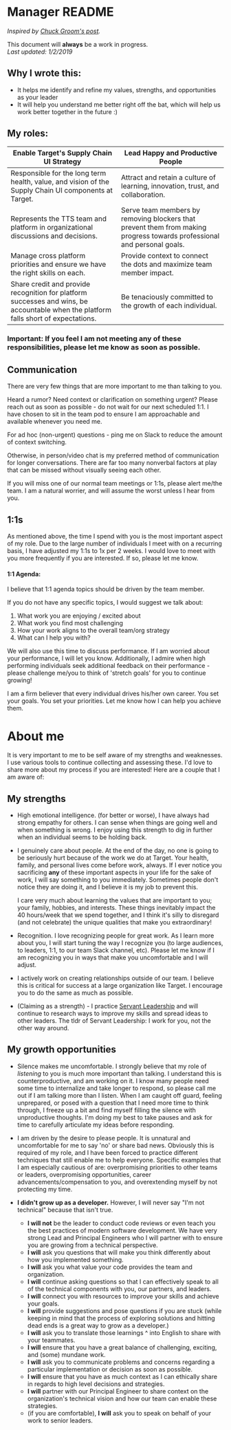 
# Manager README

_Inspired by [Chuck Groom's post](https://medium.com/@cgroom/what-i-learned-about-myself-from-writing-a-manager-readme-e8b5a126315)._


This document will **always** be a work in progress.  
*Last updated: 1/2/2019*

## Why I wrote this:
- It helps me identify and refine my values, strengths, and opportunities as your leader
- It will help you understand me better right off the bat, which will help us work better together in the future :) 

## My roles: 


| Enable Target's Supply Chain UI Strategy | Lead Happy and Productive People |
| ------------- | --------- |
|  Responsible for the long term health, value, and vision of the Supply Chain UI components at Target. |  Attract and retain a culture of learning, innovation, trust, and collaboration.  |  
|  Represents the TTS team and platform in organizational discussions and decisions. |  Serve team members by removing blockers that prevent them from making progress towards professional and personal goals.  | 
|  Manage cross platform priorities and ensure we have the right skills on each. | Provide context to connect the dots and maximize team member impact. | 
|  Share credit and provide recognition for platform successes and wins, be accountable when the platform falls short of expectations. | Be tenaciously committed to the growth of each individual. | 

### Important: If you feel I am not meeting any of these responsibilities, please let me know as soon as possible.


## Communication
There are very few things that are more important to me than talking to you.

Heard a rumor? Need context or clarification on something urgent? Please reach out as soon as possible - do not wait for our next scheduled 1:1.   I have chosen to sit in the team pod to ensure I am approachable and available whenever you need me.  

For ad hoc (non-urgent) questions - ping me on Slack to reduce the amount of context switching. 

Otherwise, in person/video chat is my preferred method of communication for longer conversations.  There are far too many nonverbal factors at play that can be missed without visually seeing each other.  

If you will miss one of our normal team meetings or 1:1s, please alert me/the team.  I am a natural worrier, and will assume the worst unless I hear from you.


## 1:1s
As mentioned above, the time I spend with you is the most important aspect of my role.  Due to the large number of individuals I meet with on a recurring basis, I have adjusted my 1:1s to 1x per 2 weeks. I would love to meet with you more frequently if you are interested.  If so, please let me know. 

#### 1:1 Agenda: 
I believe that 1:1 agenda topics should be driven by the team member.  

If you do not have any specific topics, I would suggest we talk about:

1) What work you are enjoying / excited about
2) What work you find most challenging 
3) How your work aligns to the overall team/org strategy
3) What can I help you with?

We will also use this time to discuss performance.  If I am worried about your performance, I will let you know.  Additionally, I admire when high performing individuals seek additional feedback on their performance - please challenge me/you to think of 'stretch goals' for you to continue growing!

I am a firm believer that every individual drives his/her own career. You set your goals. You set your priorities. Let me know how I can help you achieve them.

# About me

It is very important to me to be self aware of my strengths and weaknesses. I use various tools to continue collecting and assessing these.  I'd love to share more about my process if you are interested!  Here are a couple that I am aware of:

## My strengths
- High emotional intelligence.  (for better or worse), I have always had strong empathy for others.  I can sense when things are going well and when something is wrong.  I enjoy using this strength to dig in further when an individual seems to be holding back. 

- I genuinely care about people.  At the end of the day, no one is going to be seriously hurt because of the work we do at Target.  Your health, family, and personal lives come before work, always.  If I ever notice you sacrificing **any** of these important aspects in your life for the sake of work, I will say something to you immediately.  Sometimes people don't notice they are doing it, and I believe it is my job to prevent this.  

  I care very much about learning the values that are important to you; your family, hobbies, and interests. These things inevitably impact the 40 hours/week that we spend together, and I think it's silly to disregard (and not celebrate) the unique qualities that make you extraordinary! 

- Recognition. I love recognizing people for great work. As I learn more about you, I will start tuning the way I recognize you (to large audiences, to leaders, 1:1, to our team Slack channel, etc).  Please let me know if I am recognizing you in ways that make you uncomfortable and I will adjust. 

- I actively work on creating relationships outside of our team.  I believe this is critical for success at a large organization like Target. I encourage you to do the same as much as possible. 

- (Claiming as a strength) - I practice [Servant Leadership](https://www.greenleaf.org/what-is-servant-leadership/) and will continue to research ways to improve my skills and spread ideas to other leaders.  The tldr of Servant Leadership: I work for you, not the other way around. 


## My growth opportunities

- Silence makes me uncomfortable.  I strongly believe that my role of _listening_ to you is much more important than talking.  I understand this is counterproductive, and am working on it.  I know many people need some time to internalize and take longer to respond, so please call me out if I am talking more than I listen.  When I am caught off guard, feeling unprepared, or posed with a question that I need more time to think through, I freeze up a bit and find myself filling the silence with unproductive thoughts.  I'm doing my best to take pauses and ask for time to carefully articulate my ideas before responding.  

- I am driven by the desire to please people.  It is unnatural and uncomfortable for me to say 'no' or share bad news.   Obviously this is required of my role, and I have been forced to practice different techniques that still enable me to help everyone.  Specific examples that I am especially cautious of are: overpromising priorities to other teams or leaders, overpromising opportunities, career advancements/compensation to you, and overextending myself by not protecting my time. 

 - **I didn't grow up as a developer.**  However, I will never say "I'm not technical" because that isn't true.
   - **I will not** be the leader to conduct code reviews or even teach you the best practices of modern software development.  We have very strong Lead and Principal Engineers who I will partner with to ensure you are growing from a technical perspective.
   - **I will** ask you questions that will make you think differently about how you implemented something.  
   - **I will** ask you what value your code provides the team and organization.  
   - **I will** continue asking questions so that I can effectively speak to all of the technical components with you, our partners, and leaders.
   - **I will** connect you with resources to improve your skills and achieve your goals.  
   - **I will** provide suggestions and pose questions if you are stuck (while keeping in mind that the process of exploring solutions and hitting dead ends is a great way to grow as a developer.)
   - **I will** ask you to translate those learnings ^ into English to share with your teammates.  
   - **I will** ensure that you have a great balance of challenging, exciting, and (some) mundane work. 
    - **I will** ask you to communicate problems and concerns regarding a particular implementation or decision as soon as possible.
    - **I will** ensure that you have as much context as I can ethically share in regards to high level decisions and strategies.
    - **I will** partner with our Principal Engineer to share context on the organization's technical vision and how our team can enable these strategies. 
    - (if you are comfortable), **I will** ask you to speak on behalf of your work to senior leaders.  


